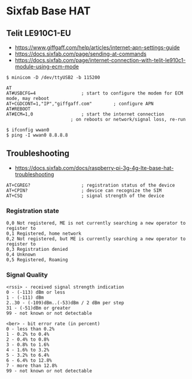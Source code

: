 # Sixfab Base HAT

## Telit LE910C1-EU

- https://www.giffgaff.com/help/articles/internet-apn-settings-guide
- https://docs.sixfab.com/page/sending-at-commands
- https://docs.sixfab.com/page/internet-connection-with-telit-le910c1-module-using-ecm-mode

```
$ minicom -D /dev/ttyUSB2 -b 115200
```

```
AT
AT#USBCFG=4					; start to configure the modem for ECM mode, may reboot
AT+CGDCONT=1,"IP","giffgaff.com"		; configure APN
AT#REBOOT					
AT#ECM=1,0					; start the internet connection
						; on reboots or network/signal loss, re-run
```

```
$ ifconfig wwan0
$ ping -I wwan0 8.8.8.8
```

## Troubleshooting

- https://docs.sixfab.com/docs/raspberry-pi-3g-4g-lte-base-hat-troubleshooting

```
AT+CGREG?					; registration status of the device
AT+CPIN?					; device can recognize the SIM
AT+CSQ						; signal strength of the device
```

### Registration state

```
0,0 Not registered, ME is not currently searching a new operator to register to
0,1 Registered, home network
0,2 Not registered, but ME is currently searching a new operator to register to
0,3 Registration denied
0,4 Unknown
0,5 Registered, Roaming
```

### Signal Quality

```
<rssi> - received signal strength indication
0 - (-113) dBm or less
1 - (-111) dBm
2..30 - (-109)dBm..(-53)dBm / 2 dBm per step
31 - (-51)dBm or greater
99 - not known or not detectable

<ber> - bit error rate (in percent)
0 - less than 0.2%
1 - 0.2% to 0.4%
2 - 0.4% to 0.8%
3 - 0.8% to 1.6%
4 - 1.6% to 3.2%
5 - 3.2% to 6.4%
6 - 6.4% to 12.8%
7 - more than 12.8%
99 - not known or not detectable
```



